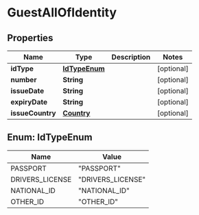 

# GuestAllOfIdentity


## Properties

| Name | Type | Description | Notes |
|------------ | ------------- | ------------- | -------------|
|**idType** | [**IdTypeEnum**](#IdTypeEnum) |  |  [optional] |
|**number** | **String** |  |  [optional] |
|**issueDate** | **String** |  |  [optional] |
|**expiryDate** | **String** |  |  [optional] |
|**issueCountry** | [**Country**](Country.md) |  |  [optional] |



## Enum: IdTypeEnum

| Name | Value |
|---- | -----|
| PASSPORT | &quot;PASSPORT&quot; |
| DRIVERS_LICENSE | &quot;DRIVERS_LICENSE&quot; |
| NATIONAL_ID | &quot;NATIONAL_ID&quot; |
| OTHER_ID | &quot;OTHER_ID&quot; |




